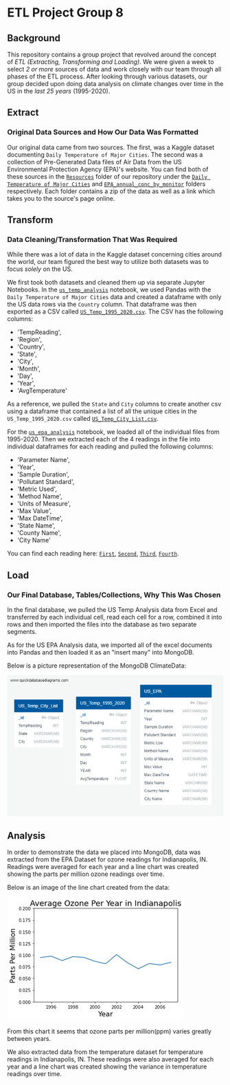 # ETL Project Group 8

## Background
This repository contains a group project that revolved around the concept of *ETL (Extracting, Transforming and Loading)*. We were given a week to select *2 or more* sources of data and work closely with our team through all phases of the ETL process. After looking through various datasets, our group decided upon doing data analysis on climate changes over time in the US in the *last 25 years* (1995-2020). 

## Extract
### Original Data Sources and How Our Data Was Formatted
Our original data came from two sources. The first, was a Kaggle dataset documenting `Daily Temperature of Major Cities`. The second was a collection of Pre-Generated Data files of Air Data from the US Environmental Protection Agency (EPA)'s website. You can find both of these sources in the [`Resources`](Resources) folder of our repository under the [`Daily Temperature of Major Cities`](Resources/Daily%20Temperature%20of%20Major%20Cities) and [`EPA_annual_conc_by_monitor`](Resources/EPA_annual_conc_by_monitor) folders respectively. Each folder contains a zip of the data as well as a link which takes you to the source's page online. 

## Transform
### Data Cleaning/Transformation That Was Required
While there was a lot of data in the Kaggle dataset concerning cities around the world, our team figured the best way to utilize both datasets was to focus *solely* on the US. 

We first took both datasets and cleaned them up via separate Jupyter Notebooks. In the [`us_temp_analysis`](us_temp_analysis.ipynb) notebook, we used Pandas with the `Daily Temperature of Major Cities` data and created a dataframe with only the US data rows via the `Country` column. That dataframe was then exported as a CSV called [`US_Temp_1995_2020.csv`](Resources/US_Temp_1995_2020.csv). The CSV has the following columns:
* 'TempReading',
* 'Region',
* 'Country',
* 'State',
* 'City',
* 'Month',
* 'Day',
* 'Year',
* 'AvgTemperature'

As a reference, we pulled the `State` and `City` columns to create another csv using a dataframe that contained a list of all the unique cities in the `US_Temp_1995_2020.csv` called [`US_Temp_City_List.csv`](Resources/US_Temp_City_List.csv).

For the [`us_epa_analysis`](us_epa_analysis.ipynb) notebook, we loaded all of the individual files from 1995-2020. Then we extracted each of the 4 readings in the file into individual dataframes for each reading and pulled the following columns: 
* 'Parameter Name',
* 'Year',
* 'Sample Duration',
* 'Pollutant Standard',
* 'Metric Used',
* 'Method Name',
* 'Units of Measure',
* 'Max Value',
* 'Max DateTime',
* 'State Name',
* 'County Name',
* 'City Name'

You can find each reading here: [`First`](Resources/US_EPA_1995_2020_first.zip), [`Second`](Resources/US_EPA_1995_2020_second.zip), [`Third`](Resources/US_EPA_1995_2020_third.zip), [`Fourth`](Resources/US_EPA_1995_2020_fourth.zip). 

## Load
### Our Final Database, Tables/Collections, Why This Was Chosen

In the final database, we pulled the US Temp Analysis data from Excel and transferred by each individual cell, read each cell for a row, combined it into rows and then imported the files into the database as two separate segments.

As for the US EPA Analysis data, we imported all of the excel documents into Pandas and then loaded it as an "insert many" into MongoDB. 

Below is a picture representation of the MongoDB ClimateData:

![ClimateData Schema Picture](Images/ClimateData%20Schema.png)

## Analysis

In order to demonstrate the data we placed into MongoDB, data was extracted from the EPA Dataset for ozone readings for Indianapolis, IN. Readings were averaged for each year and a line chart was created showing the parts per million ozone readings over time. 

Below is an image of the line chart created from the data:

![Indy Ozone Line Chart](Images/Indy_Ozone.png)

From this chart it seems that ozone parts per million(ppm) varies greatly between years.

We also extracted data from the temperature dataset for temperature readings in Indianapolis, IN. These readings were also averaged for each year and a line chart was created showing the variance in temperature readings over time. 

